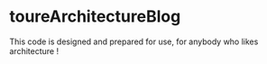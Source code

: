 # toureArchitectureBlog

This code is designed and prepared for use, for anybody who likes architecture !
